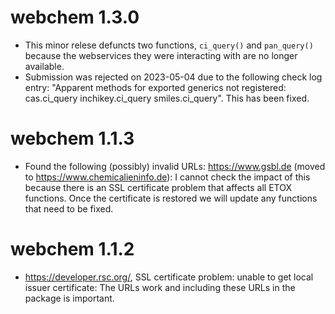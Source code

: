 # webchem 1.3.0

* This minor relese defuncts two functions, `ci_query()` and `pan_query()` because the webservices they were interacting with are no longer available.
* Submission was rejected on 2023-05-04 due to the following check log entry: "Apparent methods for exported generics not registered: cas.ci_query inchikey.ci_query smiles.ci_query". This has been fixed.

# webchem 1.1.3

* Found the following (possibly) invalid URLs: https://www.gsbl.de (moved to 
https://www.chemicalieninfo.de): I cannot check the impact of this because there is an SSL certificate problem that affects all ETOX functions. Once the certificate is restored we will update any functions that need to be fixed.

# webchem 1.1.2

* https://developer.rsc.org/, SSL certificate problem: unable to get local issuer certificate: The URLs work and including these URLs in the package is important.